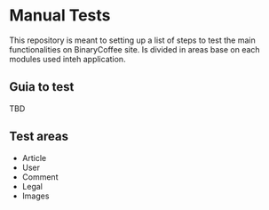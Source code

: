# Manual Tests

This repository is meant to setting up a list of steps to test the main functionalities on BinaryCoffee site.
Is divided in areas base on each modules used inteh application.

## Guia to test

TBD

## Test areas

- Article
- User
- Comment
- Legal
- Images

